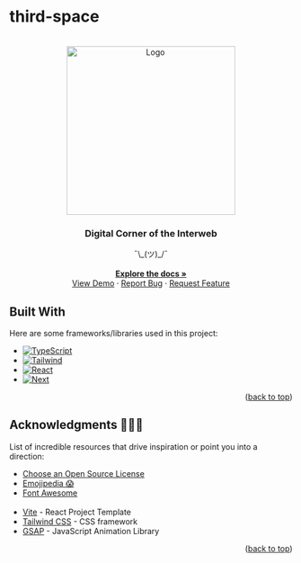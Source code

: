 # third-space


<!-- PROJECT LOGO -->
<br />
<div align="center" id='readme-top'>
  <img src="https://i.gifer.com/embedded/download/Eypk.gif" alt="Logo" target='blank' width="300" height="300">

  <h3 align="center">Digital Corner of the Interweb</h3>

  <p align="center">
    ¯\_(ツ)_/¯
    <br />
    <br />
    <a href="https://github.com/WackyChomp/third-space"><strong>Explore the docs »</strong></a>
    <br />
    <a href="https://github.com/WackyChomp/third-space">View Demo</a>
    ·
    <a href="https://github.com/WackyChomp/third-space/issues">Report Bug</a>
    ·
    <a href="https://github.com/WackyChomp/third-space/issues">Request Feature</a>
  </p>
</div>


<!-- BUILT WITH -->
## Built With
Here are some frameworks/libraries used in this project:
* [![TypeScript][TypeScript]][TypeScript-url]
* [![Tailwind][Tailwind.css]][Tailwind-url]
* [![React][React.js]][React-url]
* [![Next][Next.js]][Next-url]

<p align="right">(<a href="#readme-top">back to top</a>)</p>



<!-- ACKNOWLEDGMENTS -->
## Acknowledgments 🌟🤗🌟

List of incredible resources that drive inspiration or point you into a direction:

* [Choose an Open Source License](https://choosealicense.com)
* [Emojipedia 😱](https://emojipedia.org/smileys)
* [Font Awesome](https://fontawesome.com)
<br><br>
* [Vite](https://vitejs.dev/) - React Project Template
* [Tailwind CSS](https://tailwindcss.com/docs/installation) - CSS framework
* [GSAP](https://gsap.com/docs/v3/) - JavaScript Animation Library

<p align="right">(<a href="#readme-top">back to top</a>)</p>



[Next.js]: https://img.shields.io/badge/next.js-000000?style=for-the-badge&logo=nextdotjs&logoColor=white
[Next-url]: https://nextjs.org/
[TypeScript]: https://img.shields.io/badge/TypeScript-007ACC?style=for-the-badge&logo=typescript&logoColor=white
[TypeScript-url]: https://www.typescriptlang.org/

[React.js]: https://img.shields.io/badge/React-20232A?style=for-the-badge&logo=react&logoColor=61DAFB
[React-url]: https://reactjs.org/
[Tailwind.css]: https://img.shields.io/badge/Tailwind_CSS-38B2AC?style=for-the-badge&logo=tailwind-css&logoColor=white
[Tailwind-url]: https://tailwindcss.com/
